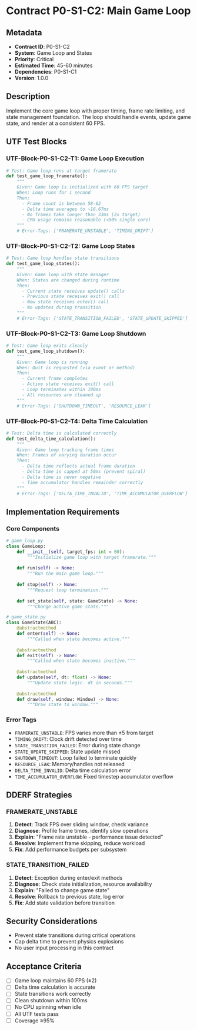 # Contract P0-S1-C2: Main Game Loop

## Metadata
- **Contract ID**: P0-S1-C2
- **System**: Game Loop and States
- **Priority**: Critical
- **Estimated Time**: 45-60 minutes
- **Dependencies**: P0-S1-C1
- **Version**: 1.0.0

## Description
Implement the core game loop with proper timing, frame rate limiting, and state management foundation. The loop should handle events, update game state, and render at a consistent 60 FPS.

## UTF Test Blocks

### UTF-Block-P0-S1-C2-T1: Game Loop Execution
```python
# Test: Game loop runs at target framerate
def test_game_loop_framerate():
    """
    Given: Game loop is initialized with 60 FPS target
    When: Loop runs for 1 second
    Then:
      - Frame count is between 58-62
      - Delta time averages to ~16.67ms
      - No frames take longer than 33ms (2x target)
      - CPU usage remains reasonable (<50% single core)
    """
    # Error-Tags: ['FRAMERATE_UNSTABLE', 'TIMING_DRIFT']
```

### UTF-Block-P0-S1-C2-T2: Game Loop States
```python
# Test: Game loop handles state transitions
def test_game_loop_states():
    """
    Given: Game loop with state manager
    When: States are changed during runtime
    Then:
      - Current state receives update() calls
      - Previous state receives exit() call
      - New state receives enter() call
      - No updates during transition
    """
    # Error-Tags: ['STATE_TRANSITION_FAILED', 'STATE_UPDATE_SKIPPED']
```

### UTF-Block-P0-S1-C2-T3: Game Loop Shutdown
```python
# Test: Game loop exits cleanly
def test_game_loop_shutdown():
    """
    Given: Game loop is running
    When: Quit is requested (via event or method)
    Then:
      - Current frame completes
      - Active state receives exit() call
      - Loop terminates within 100ms
      - All resources are cleaned up
    """
    # Error-Tags: ['SHUTDOWN_TIMEOUT', 'RESOURCE_LEAK']
```

### UTF-Block-P0-S1-C2-T4: Delta Time Calculation
```python
# Test: Delta time is calculated correctly
def test_delta_time_calculation():
    """
    Given: Game loop tracking frame times
    When: Frames of varying duration occur
    Then:
      - Delta time reflects actual frame duration
      - Delta time is capped at 50ms (prevent spiral)
      - Delta time is never negative
      - Time accumulator handles remainder correctly
    """
    # Error-Tags: ['DELTA_TIME_INVALID', 'TIME_ACCUMULATOR_OVERFLOW']
```

## Implementation Requirements

### Core Components
```python
# game_loop.py
class GameLoop:
    def __init__(self, target_fps: int = 60):
        """Initialize game loop with target framerate."""
        
    def run(self) -> None:
        """Run the main game loop."""
        
    def stop(self) -> None:
        """Request loop termination."""
        
    def set_state(self, state: GameState) -> None:
        """Change active game state."""

# game_state.py
class GameState(ABC):
    @abstractmethod
    def enter(self) -> None:
        """Called when state becomes active."""
        
    @abstractmethod
    def exit(self) -> None:
        """Called when state becomes inactive."""
        
    @abstractmethod
    def update(self, dt: float) -> None:
        """Update state logic. dt in seconds."""
        
    @abstractmethod
    def draw(self, window: Window) -> None:
        """Draw state to window."""
```

### Error Tags
- `FRAMERATE_UNSTABLE`: FPS varies more than ±5 from target
- `TIMING_DRIFT`: Clock drift detected over time
- `STATE_TRANSITION_FAILED`: Error during state change
- `STATE_UPDATE_SKIPPED`: State update missed
- `SHUTDOWN_TIMEOUT`: Loop failed to terminate quickly
- `RESOURCE_LEAK`: Memory/handles not released
- `DELTA_TIME_INVALID`: Delta time calculation error
- `TIME_ACCUMULATOR_OVERFLOW`: Fixed timestep accumulator overflow

## DDERF Strategies

### FRAMERATE_UNSTABLE
1. **Detect**: Track FPS over sliding window, check variance
2. **Diagnose**: Profile frame times, identify slow operations
3. **Explain**: "Frame rate unstable - performance issue detected"
4. **Resolve**: Implement frame skipping, reduce workload
5. **Fix**: Add performance budgets per subsystem

### STATE_TRANSITION_FAILED
1. **Detect**: Exception during enter/exit methods
2. **Diagnose**: Check state initialization, resource availability
3. **Explain**: "Failed to change game state"
4. **Resolve**: Rollback to previous state, log error
5. **Fix**: Add state validation before transition

## Security Considerations
- Prevent state transitions during critical operations
- Cap delta time to prevent physics explosions
- No user input processing in this contract

## Acceptance Criteria
- [ ] Game loop maintains 60 FPS (±2)
- [ ] Delta time calculation is accurate
- [ ] State transitions work correctly
- [ ] Clean shutdown within 100ms
- [ ] No CPU spinning when idle
- [ ] All UTF tests pass
- [ ] Coverage ≥95%